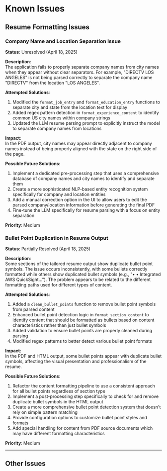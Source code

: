 # Known Issues

## Resume Formatting Issues

### Company Name and Location Separation Issue
**Status**: Unresolved (April 18, 2025)

**Description**:  
The application fails to properly separate company names from city names when they appear without clear separators. For example, "DIRECTV LOS ANGELES" is not being parsed correctly to separate the company name "DIRECTV" from the location "LOS ANGELES".

**Attempted Solutions**:
1. Modified the `format_job_entry` and `format_education_entry` functions to separate city and state from the location text for display
2. Added regex pattern detection in `format_experience_content` to identify common US city names within company strings
3. Updated the LLM resume parsing prompt to explicitly instruct the model to separate company names from locations

**Impact**:  
In the PDF output, city names may appear directly adjacent to company names instead of being properly aligned with the state on the right side of the page.

**Possible Future Solutions**:
1. Implement a dedicated pre-processing step that uses a comprehensive database of company names and city names to identify and separate them
2. Create a more sophisticated NLP-based entity recognition system specifically for company and location entities
3. Add a manual correction option in the UI to allow users to edit the parsed company/location information before generating the final PDF
4. Fine-tune the LLM specifically for resume parsing with a focus on entity separation

**Priority**: Medium

### Bullet Point Duplication in Resume Output
**Status**: Partially Resolved (April 18, 2025)

**Description**:  
Some sections of the tailored resume output show duplicate bullet point symbols. The issue occurs inconsistently, with some bullets correctly formatted while others show duplicated bullet symbols (e.g., "• • Integrated AWS QuickSight..."). The problem appears to be related to the different formatting paths used for different types of content.

**Attempted Solutions**:
1. Added a `clean_bullet_points` function to remove bullet point symbols from parsed content
2. Enhanced bullet point detection logic in `format_section_content` to identify content that should be formatted as bullets based on content characteristics rather than just bullet symbols
3. Added validation to ensure bullet points are properly cleaned during parsing
4. Modified regex patterns to better detect various bullet point formats

**Impact**:  
In the PDF and HTML output, some bullet points appear with duplicate bullet symbols, affecting the visual presentation and professionalism of the resume.

**Possible Future Solutions**:
1. Refactor the content formatting pipeline to use a consistent approach for all bullet points regardless of section type
2. Implement a post-processing step specifically to check for and remove duplicate bullet symbols in the HTML output
3. Create a more comprehensive bullet point detection system that doesn't rely on simple pattern matching
4. Provide configuration options to customize bullet point styles and formats
5. Add special handling for content from PDF source documents which may have different formatting characteristics

**Priority**: Medium

---

## Other Issues 